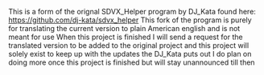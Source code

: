 This is a form of the orignal SDVX_Helper program by DJ_Kata found here: https://github.com/dj-kata/sdvx_helper 
This fork of the program is purely for translating the current version to plain American english and is not meant for use
When this project is finished I will send a request for the translated version to be added to the original project and this project will solely exist to keep up with the updates the DJ_Kata puts out
I do plan on doing more once this project is finished but will stay unannounced till then
